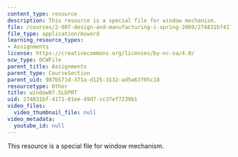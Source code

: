 ```yaml
---
content_type: resource
description: This resource is a special file for window mechanism.
file: /courses/2-007-design-and-manufacturing-i-spring-2009/274831bf417101ee49d7cc37ef7239b1_window07.SLDPRT
file_type: application/msword
learning_resource_types:
- Assignments
license: https://creativecommons.org/licenses/by-nc-sa/4.0/
ocw_type: OCWFile
parent_title: Assignments
parent_type: CourseSection
parent_uid: 987b571d-371a-d125-3132-ad5a63f05c18
resourcetype: Other
title: window07.SLDPRT
uid: 274831bf-4171-01ee-49d7-cc37ef7239b1
video_files:
  video_thumbnail_file: null
video_metadata:
  youtube_id: null
---
```

This resource is a special file for window mechanism.